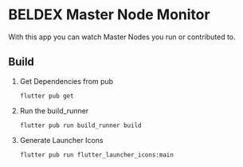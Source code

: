 # BELDEX Master Node Monitor

With this app you can watch Master Nodes you run or contributed to.

## Build

1. Get Dependencies from pub
    ```shell script
    flutter pub get
    ```

2. Run the build_runner
    ```shell script
    flutter pub run build_runner build
    ```

3. Generate Launcher Icons
    ```shell script
    flutter pub run flutter_launcher_icons:main
    ```
   
